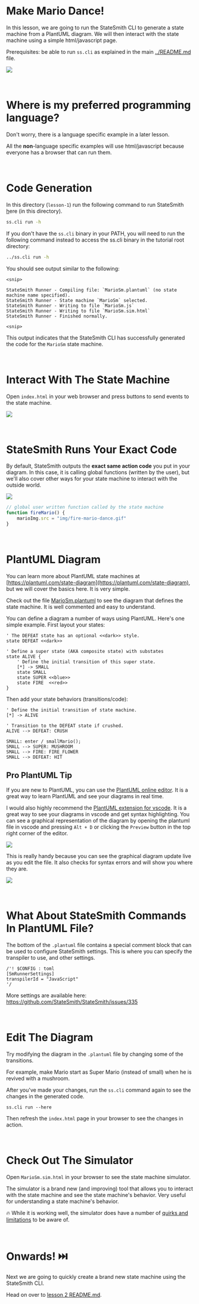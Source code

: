 # Make Mario Dance!
In this lesson, we are going to run the StateSmith CLI to generate a state machine from a PlantUML diagram. We will then interact with the state machine using a simple html/javascript page.

Prerequisites: be able to run `ss.cli` as explained in the main [../README.md](../README.md) file.

![](../docs/fsm.png)



<br>

# Where is my preferred programming language?
Don't worry, there is a language specific example in a later lesson.

All the **non**-language specific examples will use html/javascript because everyone has a browser that can run them.


<br>

# Code Generation
In this directory (`lesson-1`) run the following command to run StateSmith <u>h</u>ere (in this directory).

```sh
ss.cli run -h
```

If you don't have the `ss.cli` binary in your PATH, you will need to run the following command instead to access the ss.cli binary in the tutorial root directory:

```sh
../ss.cli run -h
```

You should see output similar to the following:

```
<snip>

StateSmith Runner - Compiling file: `MarioSm.plantuml` (no state machine name specified).
StateSmith Runner - State machine `MarioSm` selected.
StateSmith Runner - Writing to file `MarioSm.js`
StateSmith Runner - Writing to file `MarioSm.sim.html`
StateSmith Runner - Finished normally.

<snip>
```

This output indicates that the StateSmith CLI has successfully generated the code for the `MarioSm` state machine.


<br>

# Interact With The State Machine
Open `index.html` in your web browser and press buttons to send events to the state machine.

![](../docs/interact.gif)

<br>

# StateSmith Runs Your Exact Code
By default, StateSmith outputs the **exact same action code** you put in your diagram. In this case, it is calling global functions (written by the user), but we'll also cover other ways for your state machine to interact with the outside world.

![](docs/fire-global-function.png)

```javascript
// global user written function called by the state machine
function fireMario() {
    marioImg.src = "img/fire-mario-dance.gif"
}
```

<br>


# PlantUML Diagram
You can learn more about PlantUML state machines at [https://plantuml.com/state-diagram](https://plantuml.com/state-diagram), but we will cover the basics here. It is very simple.

Check out the file [MarioSm.plantuml](./MarioSm.plantuml) to see the diagram that defines the state machine. It is well commented and easy to understand.

You can define a diagram a number of ways using PlantUML. Here's one simple example. First layout your states:

```plantuml
' The DEFEAT state has an optional <<dark>> style.
state DEFEAT <<dark>>

' Define a super state (AKA composite state) with substates
state ALIVE {
    ' Define the initial transition of this super state.
    [*] -> SMALL
    state SMALL
    state SUPER <<blue>>
    state FIRE  <<red>>
}
```

Then add your state behaviors (transitions/code):

```plantuml
' Define the initial transition of state machine.
[*] -> ALIVE

' Transition to the DEFEAT state if crushed.
ALIVE --> DEFEAT: CRUSH

SMALL: enter / smallMario();
SMALL --> SUPER: MUSHROOM
SMALL --> FIRE: FIRE_FLOWER
SMALL --> DEFEAT: HIT
```

## Pro PlantUML Tip
If you are new to PlantUML, you can use the [PlantUML online editor](https://www.plantuml.com/plantuml/uml/SoWkIImgAStDuOhMYbNGjLC8zdNqyU42amgwGBwFOv2xAvT3QbuAK140). It is a great way to learn PlantUML and see your diagrams in real time.

I would also highly recommend the [PlantUML extension for vscode](https://marketplace.visualstudio.com/items?itemName=jebbs.plantuml). It is a great way to see your diagrams in vscode and get syntax highlighting. You can see a graphical representation of the diagram by opening the plantuml file in vscode and pressing `Alt + D` or clicking the `Preview` button in the top right corner of the editor.

![](docs/preview-button.png)

This is really handy because you can see the graphical diagram update live as you edit the file. It also checks for syntax errors and will show you where they are.

![](docs/plantuml-preview.png)

<br>



# What About StateSmith Commands In PlantUML File?
The bottom of the `.plantuml` file contains a special comment block that can be used to configure StateSmith settings. This is where you can specify the transpiler to use, and other settings.

```plantuml
/'! $CONFIG : toml
[SmRunnerSettings]
transpilerId = "JavaScript"
'/
```

More settings are available here: https://github.com/StateSmith/StateSmith/issues/335

<br>

# Edit The Diagram
Try modifying the diagram in the `.plantuml` file by changing some of the transitions.

For example, make Mario start as Super Mario (instead of small) when he is revived with a mushroom.

After you've made your changes, run the `ss.cli` command again to see the changes in the generated code.

```
ss.cli run --here
```

Then refresh the `index.html` page in your browser to see the changes in action.


<br>

# Check Out The Simulator
Open `MarioSm.sim.html` in your browser to see the state machine simulator.

The simulator is a brand new (and improving) tool that allows you to interact with the state machine and see the state machine's behavior. Very useful for understanding a state machine's behavior.

🔥 While it is working well, the simulator does have a number of [quirks and limitations](https://github.com/StateSmith/StateSmith/wiki/Simulator) to be aware of.


<br>











# Onwards! ⏭️
Next we are going to quickly create a brand new state machine using the StateSmith CLI.

Head on over to [lesson 2 README.md](../lesson-2/README.md).
